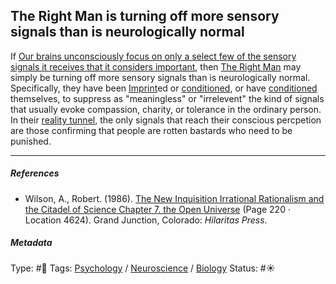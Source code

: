 ## The Right Man is turning off more sensory signals than is neurologically normal

If [Our brains unconsciously focus on only a select few of the sensory signals it receives that it considers important](Our%20brains%20unconsciously%20focus%20on%20only%20a%20select%20few%20of%20the%20sensory%20signals%20it%20receives%20that%20it%20considers%20important.md), then [The Right Man](The%20Right%20Man.md) may simply be turning off more sensory signals than is neurologically normal. Specifically, they have been [Imprint](Imprint.md)ed or [conditioned](Conditioning.md), or have [conditioned](Conditioning.md) themselves, to suppress as "meaningless" or "irrelevent" the kind of signals that usually evoke compassion, charity, or tolerance in the ordinary person. In their [reality tunnel](Reality%20tunnel.md), the only signals that reach their conscious percpetion are those confirming that people are rotten bastards who need to be punished. 

---

##### References

* Wilson, A., Robert. (1986). [The New Inquisition Irrational Rationalism and the Citadel of Science Chapter 7. the Open Universe](The%20New%20Inquisition%20Irrational%20Rationalism%20and%20the%20Citadel%20of%20Science%20Chapter%207.%20the%20Open%20Universe.md) (Page 220 · Location 4624). Grand Junction, Colorado: *Hilaritas Press*.

##### Metadata

Type: #🔴 
Tags: [Psychology](Psychology.md) / [Neuroscience](Neuroscience.md) / [Biology]() 
Status: #☀️ 
